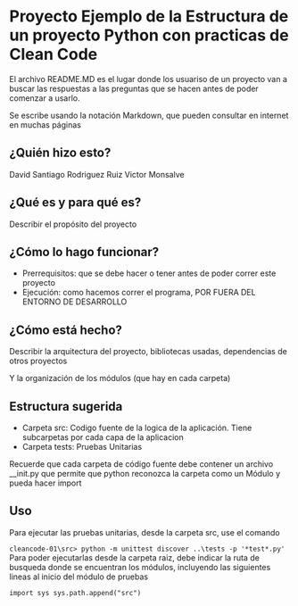 # Proyecto Ejemplo de la Estructura de un proyecto Python con practicas de Clean Code

El archivo README.MD es el lugar donde los usuariso de un proyecto van a buscar las respuestas
a las preguntas que se hacen antes de poder comenzar a usarlo.

Se escribe usando la notación Markdown, que pueden consultar en internet en muchas páginas

## ¿Quién hizo esto?

David Santiago Rodriguez Ruiz
Victor Monsalve 

## ¿Qué es y para qué es?

Describir el propósito del proyecto

## ¿Cómo lo hago funcionar?

- Prerrequisitos: que se debe hacer o tener antes de poder correr este proyecto
- Ejecución: como hacemos correr el programa, POR FUERA DEL ENTORNO DE DESARROLLO

## ¿Cómo está hecho?

Describir la arquitectura del proyecto, bibliotecas usadas, dependencias de otros proyectos

Y la organización de los módulos (que hay en cada carpeta)


## Estructura sugerida

- Carpeta src: Codigo fuente de la logica de la aplicación. Tiene subcarpetas por cada capa de la aplicacion
- Carpeta tests: Pruebas Unitarias 

Recuerde que cada carpeta de código fuente debe contener un archivo __init.py que permite que python
reconozca la carpeta como un Módulo y pueda hacer import

## Uso

Para ejecutar las pruebas unitarias, desde la carpeta src, use el comando

`
  cleancode-01\src> python -m unittest discover ..\tests -p '*test*.py'
`
Para poder ejecutarlas desde la carpeta raiz, debe indicar la ruta de busqueda donde se encuentran los
módulos, incluyendo las siguientes lineas al inicio del módulo de pruebas

`
  import sys
  sys.path.append("src")
`
